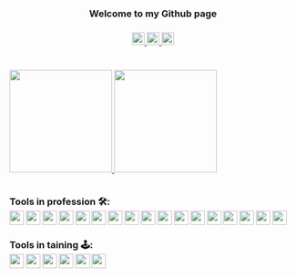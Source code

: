 <h3 align='center' >Welcome to my Github page<h3>

<div align="center">
<a href="https://www.linkedin.com/in/mahan-mashoof-974a3039/">
  <img width="22px" src="https://cdn.jsdelivr.net/npm/simple-icons@v3/icons/linkedin.svg" />
</a>
<a href="https://stackoverflow.com/users/12858767/mahan-mashoof">
  <img width="22px" src="https://cdn.jsdelivr.net/npm/simple-icons@v3/icons/stackoverflow.svg" />
</a>
<a href="https://mahan.netlify.app/">
  <img width="22px" src="https://cdn.jsdelivr.net/npm/simple-icons@3.13.0/icons/homeassistant.svg" />
</a>
</div>

<br />
<br />

<a href="https://github.com/mahanmashoof">
  <img height="180em" src="https://github-readme-stats.vercel.app/api?username=mahanmashoof&show_icons=true" />
  <img height="180em" src="https://github-readme-stats.vercel.app/api/top-langs/?username=mahanmashoof&layout=compact" />
</a>
<br />
<br />


Tools in profession 🛠️:
<br />
<img src='https://cdn.jsdelivr.net/npm/simple-icons@3.13.0/icons/html5.svg' height='25' />
<img src='https://cdn.jsdelivr.net/npm/simple-icons@3.13.0/icons/css3.svg' height='25' />
<img src='https://cdn.jsdelivr.net/npm/simple-icons@3.13.0/icons/javascript.svg' height='25' />
<img src='https://cdn.jsdelivr.net/npm/simple-icons@3.13.0/icons/typescript.svg' height='25' />
<img src='https://cdn.jsdelivr.net/npm/simple-icons@3.13.0/icons/rubyonrails.svg' height='25' />
<img src='https://cdn.jsdelivr.net/npm/simple-icons@3.13.0/icons/jquery.svg' height='25' />
<img src='https://cdn.jsdelivr.net/npm/simple-icons@3.13.0/icons/react.svg' height='25' />
<img src='https://cdn.jsdelivr.net/npm/simple-icons@3.13.0/icons/next-dot-js.svg' height='25' />
<img src='https://cdn.jsdelivr.net/npm/simple-icons@3.13.0/icons/wordpress.svg' height='25' />
<img src='https://cdn.jsdelivr.net/npm/simple-icons@3.13.0/icons/php.svg' height='25' />
<img src='https://cdn.jsdelivr.net/npm/simple-icons@3.13.0/icons/laravel.svg' height='25' />
<img src='https://cdn.jsdelivr.net/npm/simple-icons@3.13.0/icons/postgresql.svg' height='25' />
<img src='https://cdn.jsdelivr.net/npm/simple-icons@3.13.0/icons/mysql.svg' height='25' />
<img src='https://cdn.jsdelivr.net/npm/simple-icons@3.13.0/icons/heroku.svg' height='25' />
<img src='https://cdn.jsdelivr.net/npm/simple-icons@3.13.0/icons/amazonaws.svg' height='25' />
<img src='https://cdn.jsdelivr.net/npm/simple-icons@3.13.0/icons/github.svg' height='25' />
<img src='https://cdn.jsdelivr.net/npm/simple-icons@3.13.0/icons/bitbucket.svg' height='25' />
<br />
<br />
Tools in taining 🕹️:
<br />
<img src='https://cdn.jsdelivr.net/npm/simple-icons@3.13.0/icons/node-dot-js.svg' height='25' />
<img src='https://cdn.jsdelivr.net/npm/simple-icons@3.0.1/icons/redux.svg' height='25' />
<img src='https://cdn.jsdelivr.net/npm/simple-icons@3.13.0/icons/mongodb.svg' height='25' />
<img src='https://cdn.jsdelivr.net/npm/simple-icons@3.13.0/icons/python.svg' height='25' />
<img src='https://cdn.jsdelivr.net/npm/simple-icons@3.13.0/icons/netlify.svg' height='25' />
<img src='https://cdn.jsdelivr.net/npm/simple-icons@3.13.0/icons/angular.svg' height='25' />

<!--
**mahanmashoof/mahanmashoof** is a ✨ _special_ ✨ repository because its `README.md` (this file) appears on your GitHub profile.

Here are some ideas to get you started:

- 🔭 I’m currently working on ...
- 🌱 I’m currently learning ...
- 👯 I’m looking to collaborate on ...
- 🤔 I’m looking for help with ...
- 💬 Ask me about ...
- 📫 How to reach me: ...
- 😄 Pronouns: ...
- ⚡ Fun fact: ...
-->
